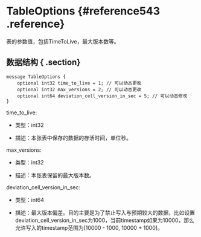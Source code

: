# TableOptions {#reference543 .reference}

表的参数值，包括TimeToLive，最大版本数等。

## 数据结构 { .section}

```language-protobuf
message TableOptions {
    optional int32 time_to_live = 1; // 可以动态更改
    optional int32 max_versions = 2; // 可以动态更改
    optional int64 deviation_cell_version_in_sec = 5; // 可以动态修改
}

```

time\_to\_live:

-   类型：int32

-   描述：本张表中保存的数据的存活时间，单位秒。


max\_versions:

-   类型：int32

-   描述：本张表保留的最大版本数。


deviation\_cell\_version\_in\_sec:

-   类型：int64

-   描述：最大版本偏差。目的主要是为了禁止写入与预期较大的数据，比如设置deviation\_cell\_version\_in\_sec为1000，当前timestamp如果为10000，那么允许写入的timestamp范围为\[10000 - 1000, 10000 + 1000\]。


